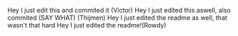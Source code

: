Hey I just edit this and commited it (Victor)
Hey I just edited this aswell, also commited (SAY WHAT) (Thijmen)
Hey I just edited the readme as well, that wasn't that hard
Hey I just edited the readme!(Rowdy)